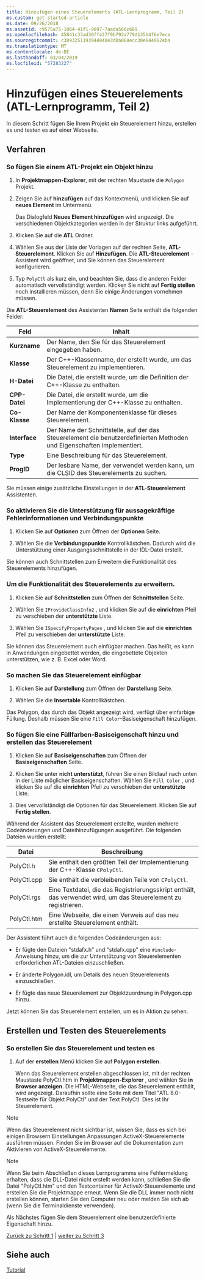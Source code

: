 ```yaml
---
title: Hinzufügen eines Steuerelements (ATL-Lernprogramm, Teil 2)
ms.custom: get-started-article
ms.date: 09/26/2018
ms.assetid: c9575a75-1064-41f1-9697-7aada560c669
ms.openlocfilehash: 45841c33ad30ff427f9b792a779d135b4f6e7eca
ms.sourcegitcommit: c3093251193944840e3d0a068ecc30e6449624ba
ms.translationtype: MT
ms.contentlocale: de-DE
ms.lasthandoff: 03/04/2019
ms.locfileid: "57283227"
---
```

# <a name="adding-a-control-atl-tutorial-part-2"></a>Hinzufügen eines Steuerelements (ATL-Lernprogramm, Teil 2)

In diesem Schritt fügen Sie Ihrem Projekt ein Steuerelement hinzu, erstellen es und testen es auf einer Webseite.

## <a name="procedures"></a>Verfahren

### <a name="to-add-an-object-to-an-atl-project"></a>So fügen Sie einem ATL-Projekt ein Objekt hinzu

1. In **Projektmappen-Explorer**, mit der rechten Maustaste die `Polygon` Projekt.

1. Zeigen Sie auf **hinzufügen** auf das Kontextmenü, und klicken Sie auf **neues Element** im Untermenü.

    Das Dialogfeld **Neues Element hinzufügen** wird angezeigt. Die verschiedenen Objektkategorien werden in der Struktur links aufgeführt.

1. Klicken Sie auf die **ATL** Ordner.

1. Wählen Sie aus der Liste der Vorlagen auf der rechten Seite, **ATL-Steuerelement**. Klicken Sie auf **Hinzufügen**. Die **ATL-Steuerelement** -Assistent wird geöffnet, und Sie können das Steuerelement konfigurieren.

1. Typ `PolyCtl` als kurz ein, und beachten Sie, dass die anderen Felder automatisch vervollständigt werden. Klicken Sie nicht auf **Fertig stellen** noch installieren müssen, denn Sie einige Änderungen vornehmen müssen.

Die **ATL-Steuerelement** des Assistenten **Namen** Seite enthält die folgenden Felder:

|Feld|Inhalt|
|-----------|--------------|
|**Kurzname**|Der Name, den Sie für das Steuerelement eingegeben haben.|
|**Klasse**|Der C++-Klassenname, der erstellt wurde, um das Steuerelement zu implementieren.|
|**H-Datei**|Die Datei, die erstellt wurde, um die Definition der C++-Klasse zu enthalten.|
|**CPP-Datei**|Die Datei, die erstellt wurde, um die Implementierung der C++-Klasse zu enthalten.|
|**Co-Klasse**|Der Name der Komponentenklasse für dieses Steuerelement.|
|**Interface**|Der Name der Schnittstelle, auf der das Steuerelement die benutzerdefinierten Methoden und Eigenschaften implementiert.|
|**Type**|Eine Beschreibung für das Steuerelement.|
|**ProgID**|Der lesbare Name, der verwendet werden kann, um die CLSID des Steuerelements zu suchen.|

Sie müssen einige zusätzliche Einstellungen in der **ATL-Steuerelement** Assistenten.

### <a name="to-enable-support-for-rich-error-information-and-connection-points"></a>So aktivieren Sie die Unterstützung für aussagekräftige Fehlerinformationen und Verbindungspunkte

1. Klicken Sie auf **Optionen** zum Öffnen der **Optionen** Seite.

1. Wählen Sie die **Verbindungspunkte** Kontrollkästchen. Dadurch wird die Unterstützung einer Ausgangsschnittstelle in der IDL-Datei erstellt.

Sie können auch Schnittstellen zum Erweitern die Funktionalität des Steuerelements hinzufügen.

### <a name="to-extend-the-controls-functionality"></a>Um die Funktionalität des Steuerelements zu erweitern.

1. Klicken Sie auf **Schnittstellen** zum Öffnen der **Schnittstellen** Seite.

1. Wählen Sie `IProvideClassInfo2` , und klicken Sie auf die **einrichten** Pfeil zu verschieben der **unterstützte** Liste.

1. Wählen Sie `ISpecifyPropertyPages` , und klicken Sie auf die **einrichten** Pfeil zu verschieben der **unterstützte** Liste.

Sie können das Steuerelement auch einfügbar machen. Das heißt, es kann in Anwendungen eingebettet werden, die eingebettete Objekten unterstützen, wie z. B. Excel oder Word.

### <a name="to-make-the-control-insertable"></a>So machen Sie das Steuerelement einfügbar

1. Klicken Sie auf **Darstellung** zum Öffnen der **Darstellung** Seite.

1. Wählen Sie die **Insertable** Kontrollkästchen.

Das Polygon, das durch das Objekt angezeigt wird, verfügt über einfarbige Füllung. Deshalb müssen Sie eine `Fill Color`-Basiseigenschaft hinzufügen.

### <a name="to-add-a-fill-color-stock-property-and-create-the-control"></a>So fügen Sie eine Füllfarben-Basiseigenschaft hinzu und erstellen das Steuerelement

1. Klicken Sie auf **Basiseigenschaften** zum Öffnen der **Basiseigenschaften** Seite.

1. Klicken Sie unter **nicht unterstützt**, führen Sie einen Bildlauf nach unten in der Liste möglicher Basiseigenschaften. Wählen Sie `Fill Color` , und klicken Sie auf die **einrichten** Pfeil zu verschieben der **unterstützte** Liste.

1. Dies vervollständigt die Optionen für das Steuerelement. Klicken Sie auf **Fertig stellen**.

Während der Assistent das Steuerelement erstellte, wurden mehrere Codeänderungen und Dateihinzufügungen ausgeführt. Die folgenden Dateien wurden erstellt:

|Datei|Beschreibung|
|----------|-----------------|
|PolyCtl.h|Sie enthält den größten Teil der Implementierung der C++-Klasse `CPolyCtl`.|
|PolyCtl.cpp|Sie enthält die verbleibenden Teile von `CPolyCtl`.|
|PolyCtl.rgs|Eine Textdatei, die das Registrierungsskript enthält, das verwendet wird, um das Steuerelement zu registrieren.|
|PolyCtl.htm|Eine Webseite, die einen Verweis auf das neu erstellte Steuerelement enthält.|

Der Assistent führt auch die folgenden Codeänderungen aus:

- Er fügte den Dateien "stdafx.h" und "stdafx.cpp" eine `#include`-Anweisung hinzu, um die zur Unterstützung von Steuerelementen erforderlichen ATL-Dateien einzuschließen.

- Er änderte Polygon.idl, um Details des neuen Steuerelements einzuschließen.

- Er fügte das neue Steuerelement zur Objektzuordnung in Polygon.cpp hinzu.

Jetzt können Sie das Steuerelement erstellen, um es in Aktion zu sehen.

## <a name="building-and-testing-the-control"></a>Erstellen und Testen des Steuerelements

### <a name="to-build-and-test-the-control"></a>So erstellen Sie das Steuerelement und testen es

1. Auf der **erstellen** Menü klicken Sie auf **Polygon erstellen**.

    Wenn das Steuerelement erstellen abgeschlossen ist, mit der rechten Maustaste PolyCtl.htm in **Projektmappen-Explorer** , und wählen Sie **in Browser anzeigen**. Die HTML-Webseite, die das Steuerelement enthält, wird angezeigt. Daraufhin sollte eine Seite mit dem Titel "ATL 8.0-Testseite für Objekt PolyCtl" und der Text PolyCtl. Dies ist Ihr Steuerelement.

> [!NOTE]
> Wenn das Steuerelement nicht sichtbar ist, wissen Sie, dass es sich bei einigen Browsern Einstellungen Anpassungen ActiveX-Steuerelemente ausführen müssen. Finden Sie im Browser auf die Dokumentation zum Aktivieren von ActiveX-Steuerelemente.

> [!NOTE]
> Wenn Sie beim Abschließen dieses Lernprogramms eine Fehlermeldung erhalten, dass die DLL-Datei nicht erstellt werden kann, schließen Sie die Datei "PolyCtl.htm" und den Testcontainer für ActiveX-Steuerelemente und erstellen Sie die Projektmappe erneut. Wenn Sie die DLL immer noch nicht erstellen können, starten Sie den Computer neu oder melden Sie sich ab (wenn Sie die Terminaldienste verwenden).

Als Nächstes fügen Sie dem Steuerelement eine benutzerdefinierte Eigenschaft hinzu.

[Zurück zu Schritt 1](../atl/creating-the-project-atl-tutorial-part-1.md) &#124; [weiter zu Schritt 3](../atl/adding-a-property-to-the-control-atl-tutorial-part-3.md)

## <a name="see-also"></a>Siehe auch

[Tutorial](../atl/active-template-library-atl-tutorial.md)
